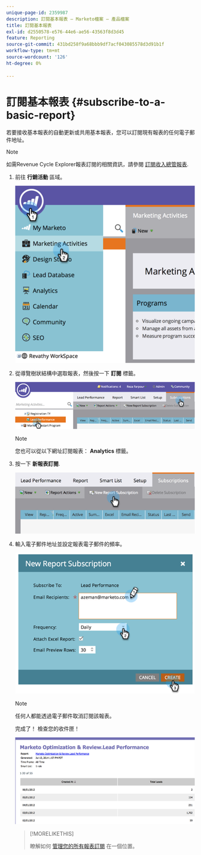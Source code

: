 ```yaml
---
unique-page-id: 2359987
description: 訂閱基本報表 — Marketo檔案 — 產品檔案
title: 訂閱基本報表
exl-id: d2550578-e576-44e6-ae56-43563f8d3d45
feature: Reporting
source-git-commit: 431bd258f9a68bbb9df7acf043085578d3d91b1f
workflow-type: tm+mt
source-wordcount: '126'
ht-degree: 0%

---
```


# 訂閱基本報表 {#subscribe-to-a-basic-report}

若要接收基本報表的自動更新或共用基本報表，您可以訂閱現有報表的任何電子郵件地址。

>[!NOTE]
>
>如需Revenue Cycle Explorer報表訂閱的相關資訊，請參閱 [訂閱收入總管報表](/help/marketo/product-docs/reporting/revenue-cycle-analytics/revenue-explorer/subscribe-to-a-revenue-explorer-report.md).

1. 前往 **行銷活動** 區域。

   ![](assets/image2014-9-16-10-3a31-3a54.png)

1. 從導覽樹狀結構中選取報表，然後按一下 **訂閱** 標籤。

   ![](assets/image2014-9-16-10-3a32-3a1.png)

   >[!NOTE]
   >
   >您也可以從以下網址訂閱報表： **Analytics** 標籤。

1. 按一下 **新報表訂閱**.

   ![](assets/image2014-9-16-10-3a32-3a24.png)

1. 輸入電子郵件地址並設定報表電子郵件的頻率。

   ![](assets/image2014-9-16-10-3a32-3a31.png)

   >[!NOTE]
   >
   >任何人都能透過電子郵件取消訂閱該報表。

   完成了！ 檢查您的收件匣！

   ![](assets/image2014-9-16-10-3a32-3a49.png)

   >[!MORELIKETHIS]
   >
   >瞭解如何 [管理您的所有報表訂閱](/help/marketo/product-docs/reporting/basic-reporting/report-subscriptions/manage-report-subscriptions.md) 在一個位置。
